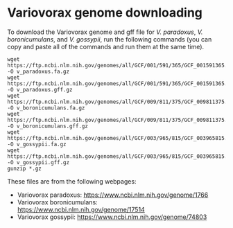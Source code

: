 # Variovorax genome downloading

To download the Variovorax genome and gff file for *V. paradoxus*, *V. boronicumulans*, and *V. gossypii*, run the following commands (you can copy and paste all of the commands and run them at the same time).


```
wget https://ftp.ncbi.nlm.nih.gov/genomes/all/GCF/001/591/365/GCF_001591365.1_ASM159136v1/GCF_001591365.1_ASM159136v1_genomic.fna.gz -O v_paradoxus.fa.gz
wget https://ftp.ncbi.nlm.nih.gov/genomes/all/GCF/001/591/365/GCF_001591365.1_ASM159136v1/GCF_001591365.1_ASM159136v1_genomic.gff.gz -O v_paradoxus.gff.gz
wget https://ftp.ncbi.nlm.nih.gov/genomes/all/GCF/009/811/375/GCF_009811375.1_ASM981137v1/GCF_009811375.1_ASM981137v1_genomic.fna.gz -O v_boronicumulans.fa.gz
wget https://ftp.ncbi.nlm.nih.gov/genomes/all/GCF/009/811/375/GCF_009811375.1_ASM981137v1/GCF_009811375.1_ASM981137v1_genomic.gff.gz -O v_boronicumulans.gff.gz
wget https://ftp.ncbi.nlm.nih.gov/genomes/all/GCF/003/965/815/GCF_003965815.1_ASM396581v1/GCF_003965815.1_ASM396581v1_genomic.fna.gz -O v_gossypii.fa.gz
wget https://ftp.ncbi.nlm.nih.gov/genomes/all/GCF/003/965/815/GCF_003965815.1_ASM396581v1/GCF_003965815.1_ASM396581v1_genomic.gff.gz -O v_gossypii.gff.gz
gunzip *.gz
```

These files are from the following webpages:

* Variovorax paradoxus: https://www.ncbi.nlm.nih.gov/genome/1766
* Variovorax boronicumulans: https://www.ncbi.nlm.nih.gov/genome/17514
* Variovorax gossypii: https://www.ncbi.nlm.nih.gov/genome/74803
